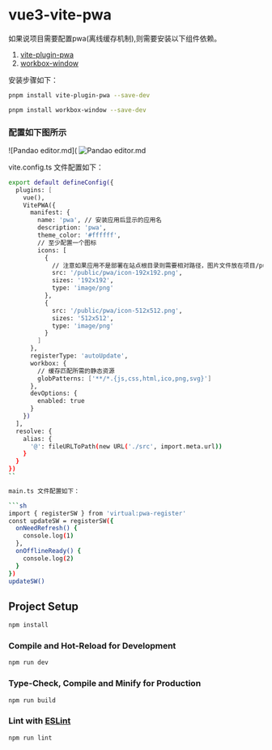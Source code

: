 # vue3-vite-pwa

如果说项目需要配置pwa(离线缓存机制),则需要安装以下组件依赖。

1. [vite-plugin-pwa](https://blog.51cto.com/u_12603214/6155909)
2. [workbox-window](https://cloud.tencent.com/developer/ask/sof/1290315)

安装步骤如下：

```sh
pnpm install vite-plugin-pwa --save-dev

pnpm install workbox-window --save-dev
```

### 配置如下图所示

![Pandao editor.md](
![Pandao editor.md](https://raw.githubusercontent.com/whiskyma/vue3-vite-pinia/tree/main/vue3-vite-pwa/public/images/1.png 'Pandao editor.md')

vite.config.ts 文件配置如下：

````sh
export default defineConfig({
  plugins: [
    vue(),
    VitePWA({
      manifest: {
        name: 'pwa', // 安装应用后显示的应用名
        description: 'pwa',
        theme_color: '#ffffff',
        // 至少配置一个图标
        icons: [
          {
            // 注意如果应用不是部署在站点根目录则需要相对路径，图片文件放在项目/public/pwa/192x192.png
            src: '/public/pwa/icon-192x192.png',
            sizes: '192x192',
            type: 'image/png'
          },
          {
            src: '/public/pwa/icon-512x512.png',
            sizes: '512x512',
            type: 'image/png'
          }
        ]
      },
      registerType: 'autoUpdate',
      workbox: {
        // 缓存匹配所需的静态资源
        globPatterns: ['**/*.{js,css,html,ico,png,svg}']
      },
      devOptions: {
        enabled: true
      }
    })
  ],
  resolve: {
    alias: {
      '@': fileURLToPath(new URL('./src', import.meta.url))
    }
  }
})
``

main.ts 文件配置如下：

```sh
import { registerSW } from 'virtual:pwa-register'
const updateSW = registerSW({
  onNeedRefresh() {
    console.log(1)
  },
  onOfflineReady() {
    console.log(2)
  }
})
updateSW()
````

## Project Setup

```sh
npm install
```

### Compile and Hot-Reload for Development

```sh
npm run dev
```

### Type-Check, Compile and Minify for Production

```sh
npm run build
```

### Lint with [ESLint](https://eslint.org/)

```sh
npm run lint
```

